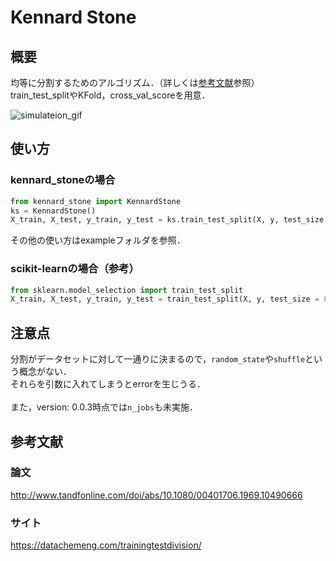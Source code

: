 # Kennard Stone
## 概要
均等に分割するためのアルゴリズム．（詳しくは[参考文献](#参考文献)参照）<br>
train_test_splitやKFold，cross_val_scoreを用意．

![simulateion_gif](https://github.com/yu-9824/kennard_stone/blob/9ecc73fb968755a8fe28b06f20588a92df204ec6/example/simulate.gif, "Simulateion")

## 使い方
### kennard_stoneの場合
```python
from kennard_stone import KennardStone
ks = KennardStone()
X_train, X_test, y_train, y_test = ks.train_test_split(X, y, test_size = 0.2)
```
その他の使い方はexampleフォルダを参照．

### scikit-learnの場合（参考）
```python
from sklearn.model_selection import train_test_split
X_train, X_test, y_train, y_test = train_test_split(X, y, test_size = 0.2, random_state = 334)
```


## 注意点
分割がデータセットに対して一通りに決まるので，```random_state```や```shuffle```という概念がない．<br>
それらを引数に入れてしまうとerrorを生じうる．<br><br>
また，version: 0.0.3時点では```n_jobs```も未実施．


## 参考文献
### 論文
http://www.tandfonline.com/doi/abs/10.1080/00401706.1969.10490666
### サイト
https://datachemeng.com/trainingtestdivision/